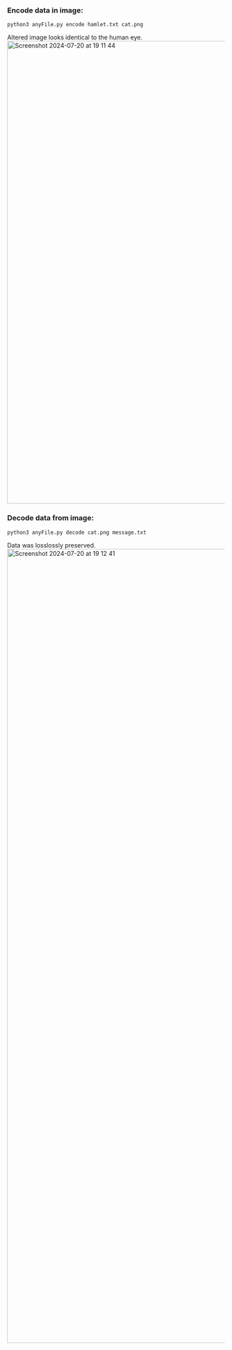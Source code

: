 ### Encode data in image:
```python3 anyFile.py encode hamlet.txt cat.png```

Altered image looks identical to the human eye.
<img width="1072" alt="Screenshot 2024-07-20 at 19 11 44" src="https://github.com/user-attachments/assets/4c454eeb-899e-46df-9a22-c4373a551c66">

### Decode data from image:
```python3 anyFile.py decode cat.png message.txt```

Data was losslossly preserved.
<img width="1840" alt="Screenshot 2024-07-20 at 19 12 41" src="https://github.com/user-attachments/assets/346a3115-c48b-48db-8c03-29de27fe492f">
